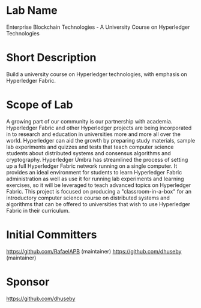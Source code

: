 # Lab Name
Enterprise Blockchain Technologies - A University Course on Hyperledger Technologies

# Short Description
Build a university course on Hyperledger technologies, with emphasis on Hyperledger Fabric.

# Scope of Lab
A growing part of our community is our partnership with academia. Hyperledger Fabric and other Hyperledger projects are being incorporated in to research and education in universities more and more all over the world. Hyperledger can aid the growth by preparing study materials, sample lab experiments and quizzes and tests that teach computer science students about distributed systems and consensus algorithms and cryptography. Hyperledger Umbra has streamlined the process of setting up a full Hyperledger Fabric network running on a single computer. It provides an ideal environment for students to learn Hyperledger Fabric administration as well as use it for running lab experiments and learning exercises, so it will be leveraged to teach advanced topics on Hyperledger Fabric. This project is focused on producing a "classroom-in-a-box" for an introductory computer science course on distributed systems and algorithms that can be offered to universities that wish to use Hyperledger Fabric in their curriculum.

# Initial Committers
https://github.com/RafaelAPB (maintainer)
https://github.com/dhuseby (maintainer)

# Sponsor
https://github.com/dhuseby
